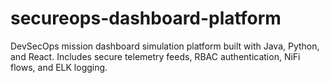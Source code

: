 # secureops-dashboard-platform
DevSecOps mission dashboard simulation platform built with Java, Python, and React. Includes secure telemetry feeds, RBAC authentication, NiFi flows, and ELK logging.

